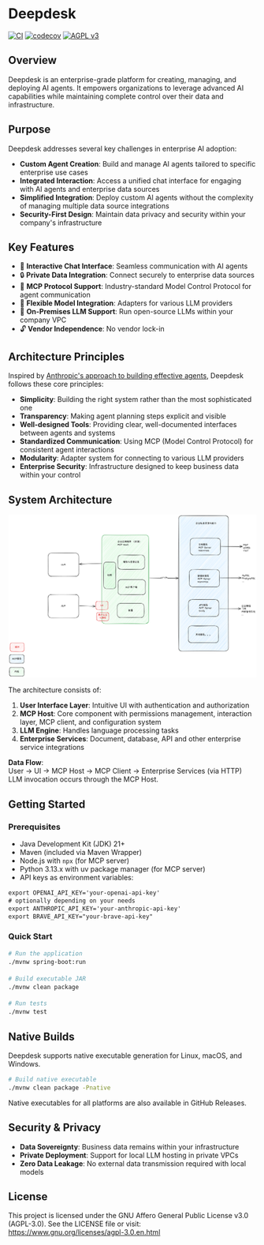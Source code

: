 # Deepdesk
[![CI](https://github.com/moguyn/deepdesk/actions/workflows/ci.yml/badge.svg)](https://github.com/moguyn/deepdesk/actions/workflows/ci.yml)
[![codecov](https://codecov.io/gh/moguyn/deepdesk/graph/badge.svg?token=Q46OP0MTY5)](https://codecov.io/gh/moguyn/deepdesk)
[![AGPL v3](https://img.shields.io/badge/License-AGPL%20v3-blue.svg)](https://www.gnu.org/licenses/agpl-3.0)

## Overview

Deepdesk is an enterprise-grade platform for creating, managing, and deploying AI agents. It empowers organizations to leverage advanced AI capabilities while maintaining complete control over their data and infrastructure.

## Purpose

Deepdesk addresses several key challenges in enterprise AI adoption:

- **Custom Agent Creation**: Build and manage AI agents tailored to specific enterprise use cases
- **Integrated Interaction**: Access a unified chat interface for engaging with AI agents and enterprise data sources
- **Simplified Integration**: Deploy custom AI agents without the complexity of managing multiple data source integrations
- **Security-First Design**: Maintain data privacy and security within your company's infrastructure

## Key Features

- 💬 **Interactive Chat Interface**: Seamless communication with AI agents
- 🔒 **Private Data Integration**: Connect securely to enterprise data sources
- 🔄 **MCP Protocol Support**: Industry-standard Model Control Protocol for agent communication
- 🔌 **Flexible Model Integration**: Adapters for various LLM providers
- 🏢 **On-Premises LLM Support**: Run open-source LLMs within your company VPC
- 🔓 **Vendor Independence**: No vendor lock-in

## Architecture Principles

Inspired by [Anthropic's approach to building effective agents](https://www.anthropic.com/engineering/building-effective-agents), Deepdesk follows these core principles:

- **Simplicity**: Building the right system rather than the most sophisticated one
- **Transparency**: Making agent planning steps explicit and visible
- **Well-designed Tools**: Providing clear, well-documented interfaces between agents and systems
- **Standardized Communication**: Using MCP (Model Control Protocol) for consistent agent interactions
- **Modularity**: Adapter system for connecting to various LLM providers
- **Enterprise Security**: Infrastructure designed to keep business data within your control

## System Architecture

![System Architecture](images/archi.png)

The architecture consists of:

1. **User Interface Layer**: Intuitive UI with authentication and authorization
2. **MCP Host**: Core component with permissions management, interaction layer, MCP client, and configuration system
3. **LLM Engine**: Handles language processing tasks
4. **Enterprise Services**: Document, database, API and other enterprise service integrations

**Data Flow**:  
User → UI → MCP Host → MCP Client → Enterprise Services (via HTTP)  
LLM invocation occurs through the MCP Host.

## Getting Started

### Prerequisites

- Java Development Kit (JDK) 21+
- Maven (included via Maven Wrapper)
- Node.js with `npx` (for MCP server)
- Python 3.13.x with uv package manager (for MCP server)
- API keys as environment variables:

```shell
export OPENAI_API_KEY='your-openai-api-key'
# optionally depending on your needs
export ANTHROPIC_API_KEY='your-anthropic-api-key'
export BRAVE_API_KEY="your-brave-api-key"
```

### Quick Start

```bash
# Run the application
./mvnw spring-boot:run

# Build executable JAR
./mvnw clean package

# Run tests
./mvnw test
```

## Native Builds

Deepdesk supports native executable generation for Linux, macOS, and Windows.

```bash
# Build native executable
./mvnw clean package -Pnative
```

Native executables for all platforms are also available in GitHub Releases.

## Security & Privacy

- **Data Sovereignty**: Business data remains within your infrastructure
- **Private Deployment**: Support for local LLM hosting in private VPCs
- **Zero Data Leakage**: No external data transmission required with local models

## License

This project is licensed under the GNU Affero General Public License v3.0 (AGPL-3.0). See the LICENSE file or visit: https://www.gnu.org/licenses/agpl-3.0.en.html